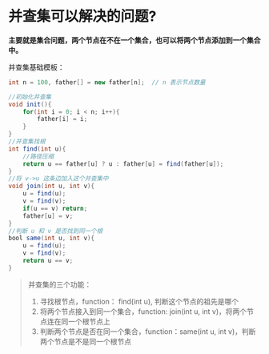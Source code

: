 ﻿# 并查集可以解决的问题?
**主要就是集合问题，两个节点在不在一个集合，也可以将两个节点添加到一个集合中。**

并查集基础模板：
```java
int n = 100, father[] = new father[n];  // n 表示节点数量

//初始化并查集
void init(){
	for(int i = 0; i < n; i++){
		father[i] = i;
	}
}
//并查集找根
int find(int u){
	//路径压缩
	return u == father[u] ? u : father[u] = find(father[u]);
}
//将 v->u 这条边加入这个并查集中
void join(int u, int v){
	u = find(u);
	v = find(v);
	if(u == v) return;
	father[u] = v;
}
//判断 u 和 v 是否找到同一个根
bool same(int u, int v){
	u = find(u);
	v = find(v);
	return u == v;
}

```
> 并查集的三个功能：
> 1. 寻找根节点，function： find(int u), 判断这个节点的祖先是哪个
> 2. 将两个节点接入到同一个集合，function: join(int u, int v)，将两个节点连在同一个根节点上
> 3. 判断两个节点是否在同一个集合，function：same(int u, int v)，判断两个节点是不是同一个根节点
